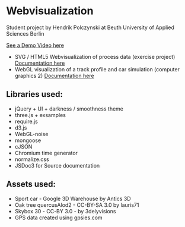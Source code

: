 Webvisualization
================
Student project by Hendrik Polczynski at Beuth University of Applied Sciences Berlin

[See a Demo Video here](https://www.youtube.com/watch?v=qjgCUGzatoU)

* SVG / HTML5 Webvisualization of process data (exercise project) [Documentation here](https://dl.dropboxusercontent.com/u/5726676/webvisualization/index.html)
* WebGL visualization of a track profile and car simulation (computer graphics 2) [Documentation here](https://dl.dropboxusercontent.com/u/5726676/webvisualization/module-driver.html)

Libraries used:
---------------
* jQuery + UI + darkness / smoothness theme
* three.js + exsamples
* require.js
* d3.js
* WebGL-noise
* mongoose
* cJSON
* Chromium time generator
* normalize.css
* JSDoc3 for Source documentation

Assets used:
------------
* Sport car - Google 3D Warehouse by Antics 3D
* Oak tree quercusAlod2 - CC-BY-SA 3.0 by lauris71
* Skybox 30 - CC-BY 3.0 - by 3delyvisions
* GPS data created using gpsies.com

